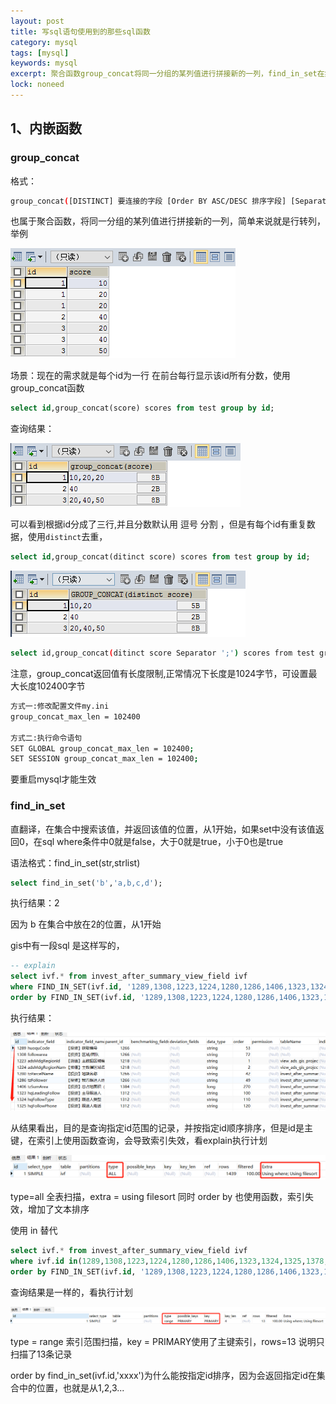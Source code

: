 ```yaml
---
layout: post
title: 写sql语句使用到的那些sql函数
category: mysql
tags: [mysql]
keywords: mysql
excerpt: 聚合函数group_concat将同一分组的某列值进行拼接新的一列，find_in_set在集合中搜索该值，并返回该值的位置,使用场景按指id顺序排序
lock: noneed
---
```


## 1、内嵌函数

### group_concat

格式：

```sh
group_concat([DISTINCT] 要连接的字段 [Order BY ASC/DESC 排序字段] [Separator '分隔符'])
```

也属于聚合函数，将同一分组的某列值进行拼接新的一列，简单来说就是行转列，举例

![](\assets\images\2022\mysql-group-concat.jpg)

场景：现在的需求就是每个id为一行 在前台每行显示该id所有分数，使用group_concat函数

```sql
select id,group_concat(score) scores from test group by id;
```

查询结果：

![](\assets\images\2022\mysql-group-concat-2.jpg)

可以看到根据id分成了三行,并且分数默认用 逗号 分割 ，但是有每个id有重复数据，使用`distinct`去重，

```sql
select id,group_concat(ditinct score) scores from test group by id;
```

![](\assets\images\2022\mysql-group-concat-3.jpg)

```sh
select id,group_concat(ditinct score Separator ';') scores from test group by id;
```

注意，group_concat返回值有长度限制,正常情况下长度是1024字节，可设置最大长度102400字节

```sh
方式一:修改配置文件my.ini
group_concat_max_len = 102400

方式二:执行命令语句
SET GLOBAL group_concat_max_len = 102400;
SET SESSION group_concat_max_len = 102400;
```

要重启mysql才能生效

### find_in_set

直翻译，在集合中搜索该值，并返回该值的位置，从1开始，如果set中没有该值返回0，在sql where条件中0就是false，大于0就是true，小于0也是true

语法格式：find_in_set(str,strlist)

```sql
select find_in_set('b','a,b,c,d');
```

执行结果：2

因为 b 在集合中放在2的位置，从1开始

gis中有一段sql 是这样写的，

```sql
-- explain
select ivf.* from invest_after_summary_view_field ivf 
where FIND_IN_SET(ivf.id, '1289,1308,1223,1224,1280,1286,1406,1323,1324,1325,1378,1818,1819') 
order by FIND_IN_SET(ivf.id, '1289,1308,1223,1224,1280,1286,1406,1323,1324,1325,1378,1818,1819')
```

执行结果：

![](\assets\images\2022\mysql-find_in_set.png)

从结果看出，目的是查询指定id范围的记录，并按指定id顺序排序，但是id是主键，在索引上使用函数查询，会导致索引失效，看explain执行计划

![](\assets\images\2022\mysql-find_in_set-2.png)

type=all 全表扫描，extra = using filesort 同时 order by 也使用函数，索引失效，增加了文本排序

使用 in 替代

```sql
select ivf.* from invest_after_summary_view_field ivf 
where ivf.id in(1289,1308,1223,1224,1280,1286,1406,1323,1324,1325,1378,1818,1819) 
order by FIND_IN_SET(ivf.id, '1289,1308,1223,1224,1280,1286,1406,1323,1324,1325,1378,1818,1819')
```

查询结果是一样的，看执行计划

![](\assets\images\2022\mysql-find_in_set-3.png)

type = range 索引范围扫描，key = PRIMARY使用了主键索引，rows=13 说明只扫描了13条记录

order by find_in_set(ivf.id,'xxxx')为什么能按指定id排序，因为会返回指定id在集合中的位置，也就是从1,2,3...





